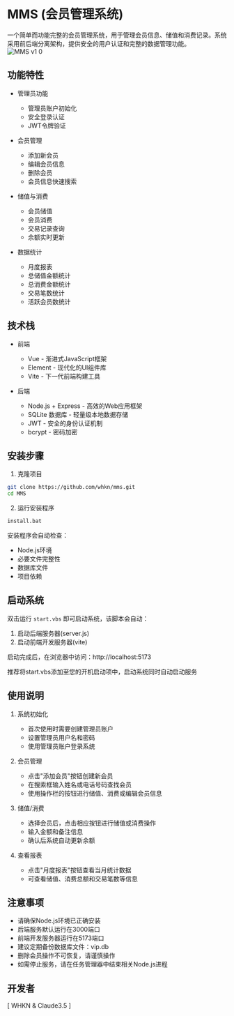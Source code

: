 # MMS (会员管理系统)

一个简单而功能完整的会员管理系统，用于管理会员信息、储值和消费记录。系统采用前后端分离架构，提供安全的用户认证和完整的数据管理功能。
![MMS v1 0](https://github.com/user-attachments/assets/0367e6e1-4ebd-4d20-a0e3-f2c4ca027b03)

## 功能特性

- 管理员功能
  - 管理员账户初始化
  - 安全登录认证
  - JWT令牌验证

- 会员管理
  - 添加新会员
  - 编辑会员信息
  - 删除会员
  - 会员信息快速搜索

- 储值与消费
  - 会员储值
  - 会员消费
  - 交易记录查询
  - 余额实时更新

- 数据统计
  - 月度报表
  - 总储值金额统计
  - 总消费金额统计
  - 交易笔数统计
  - 活跃会员数统计

## 技术栈

- 前端
  - Vue - 渐进式JavaScript框架
  - Element - 现代化的UI组件库
  - Vite - 下一代前端构建工具

- 后端
  - Node.js + Express - 高效的Web应用框架
  - SQLite 数据库 - 轻量级本地数据存储
  - JWT - 安全的身份认证机制
  - bcrypt - 密码加密

## 安装步骤

1. 克隆项目
```bash
git clone https://github.com/whkn/mms.git
cd MMS
```

2. 运行安装程序
```bash
install.bat
```

安装程序会自动检查：
- Node.js环境
- 必要文件完整性
- 数据库文件
- 项目依赖

## 启动系统

双击运行 `start.vbs` 即可启动系统，该脚本会自动：
1. 启动后端服务器(server.js)
2. 启动前端开发服务器(vite)

启动完成后，在浏览器中访问：http://localhost:5173

推荐将start.vbs添加至您的开机启动项中，启动系统同时自动启动服务

## 使用说明

1. 系统初始化
   - 首次使用时需要创建管理员账户
   - 设置管理员用户名和密码
   - 使用管理员账户登录系统

2. 会员管理
   - 点击"添加会员"按钮创建新会员
   - 在搜索框输入姓名或电话号码查找会员
   - 使用操作栏的按钮进行储值、消费或编辑会员信息

3. 储值/消费
   - 选择会员后，点击相应按钮进行储值或消费操作
   - 输入金额和备注信息
   - 确认后系统自动更新余额

4. 查看报表
   - 点击"月度报表"按钮查看当月统计数据
   - 可查看储值、消费总额和交易笔数等信息

## 注意事项

- 请确保Node.js环境已正确安装
- 后端服务默认运行在3000端口
- 前端开发服务器运行在5173端口
- 建议定期备份数据库文件：vip.db
- 删除会员操作不可恢复，请谨慎操作
- 如需停止服务，请在任务管理器中结束相关Node.js进程

## 开发者

[ WHKN & Claude3.5 ]
